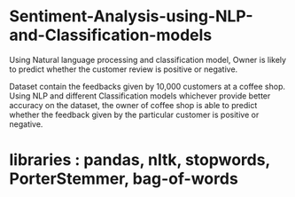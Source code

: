 # Sentiment-Analysis-using-NLP-and-Classification-models
Using Natural language processing and classification model, Owner is likely to predict whether the customer review is positive or negative.

Dataset contain the feedbacks given by 10,000 customers at a coffee shop. Using NLP and different Classification models whichever provide better accuracy on the dataset, the owner of coffee shop is able to predict whether the feedback given by the particular customer is positive or negative.  

# libraries : pandas, nltk, stopwords, PorterStemmer, bag-of-words
